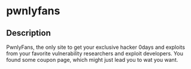 # pwnlyfans
## Description
PwnlyFans, the only site to get your exclusive hacker 0days and exploits from your favorite vulnerability researchers and exploit developers. You found some coupon page, which might just lead you to wat you want.
